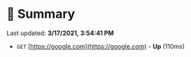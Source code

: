 # 📖 Summary
Last updated: **3/17/2021, 3:54:41 PM**

- `GET` [https://google.com](https://google.com) - **Up** (110ms)
